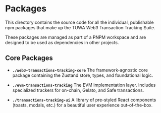 # Packages

This directory contains the source code for all the individual, publishable npm packages that make up the TUWA Web3 Transaction Tracking Suite.

These packages are managed as part of a PNPM workspace and are designed to be used as dependencies in other projects.

## Core Packages

* **`./web3-transactions-tracking-core`**
    The framework-agnostic core package containing the Zustand store, types, and foundational logic.

* **`./evm-transactions-tracking`**
    The EVM implementation layer. Includes specialized trackers for on-chain, Gelato, and Safe transactions.

* **`./transactions-tracking-ui`**
    A library of pre-styled React components (toasts, modals, etc.) for a beautiful user experience out-of-the-box.

